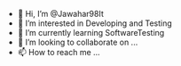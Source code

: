 - 👋 Hi, I’m @Jawahar98It
- 👀 I’m interested in Developing and Testing
- 🌱 I’m currently learning SoftwareTesting
- 💞️ I’m looking to collaborate on ...
- 📫 How to reach me ...

<!---
Jawahar98It/Jawahar98It is a ✨ special ✨ repository because its `README.md` (this file) appears on your GitHub profile.
You can click the Preview link to take a look at your changes.
--->
